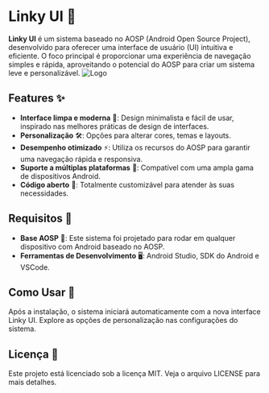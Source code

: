 # Linky UI 🚀

**Linky UI** é um sistema baseado no AOSP (Android Open Source Project), desenvolvido para oferecer uma interface de usuário (UI) intuitiva e eficiente. O foco principal é proporcionar uma experiência de navegação simples e rápida, aproveitando o potencial do AOSP para criar um sistema leve e personalizável.
![Logo]()


## Features ✨

- **Interface limpa e moderna** 🎨: Design minimalista e fácil de usar, inspirado nas melhores práticas de design de interfaces.
- **Personalização** 🛠️: Opções para alterar cores, temas e layouts.
- **Desempenho otimizado** ⚡: Utiliza os recursos do AOSP para garantir uma navegação rápida e responsiva.
- **Suporte a múltiplas plataformas** 📱: Compatível com uma ampla gama de dispositivos Android.
- **Código aberto** 📝: Totalmente customizável para atender às suas necessidades.

## Requisitos 🔧

- **Base AOSP** 📂: Este sistema foi projetado para rodar em qualquer dispositivo com Android baseado no AOSP.
- **Ferramentas de Desenvolvimento** 🖥️: Android Studio, SDK do Android e VSCode.
  
## Como Usar 📲
Após a instalação, o sistema iniciará automaticamente com a nova interface Linky UI.
Explore as opções de personalização nas configurações do sistema.

## Licença 🔐
Este projeto está licenciado sob a licença MIT. Veja o arquivo LICENSE para mais detalhes.
